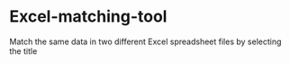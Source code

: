 # Excel-matching-tool
Match the same data in two different Excel spreadsheet files by selecting the title
